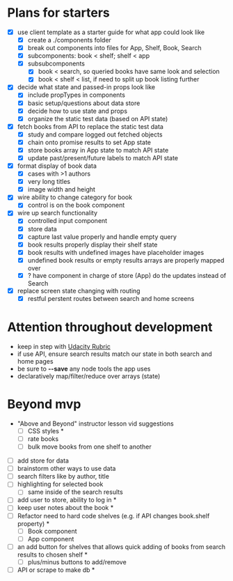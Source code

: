# Plans for starters
- [X] use client template as a starter guide for what app could look like
    - [X] create a ./components folder
	- [X] break out components into files for App, Shelf, Book, Search
    - [X] subcomponents: book < shelf; shelf < app
    - [X] subsubcomponents
    	- [X] book < search, so queried books have same look and selection
    	- [X] book < shelf < list, if need to split up book listing further
- [X] decide what state and passed-in props look like
	- [X] include propTypes in components
	- [X] basic setup/questions about data store
	- [X] decide how to use state and props
	- [X] organize the static test data (based on API state)
- [X] fetch books from API to replace the static test data
	- [X] study and compare logged out fetched objects
	- [X] chain onto promise results to set App state
	- [X] store books array in App state to match API state
	- [X] update past/present/future labels to match API state
- [X] format display of book data
	- [X] cases with >1 authors
	- [X] very long titles
	- [X] image width and height
- [X] wire ability to change category for book
	- [X] control is on the book component
- [X] wire up search functionality
	- [X] controlled input component
	- [X] store data
	- [X] capture last value properly and handle empty query
	- [X] book results properly display their shelf state
	- [X] book results with undefined images have placeholder images
	- [X] undefined book results or empty results arrays are properly mapped over
	- [X] ? have component in charge of store (App) do the updates instead of Search
- [X] replace screen state changing with routing
	- [X] restful perstent routes between search and home screens

# Attention throughout development
- keep in step with [Udacity Rubric](https://review.udacity.com/#!/rubrics/918/view)
- if use API, ensure search results match our state in both search and home pages
- be sure to **--save** any node tools the app uses
- declaratively map/filter/reduce over arrays (state)

# Beyond mvp
- "Above and Beyond" instructor lesson vid suggestions
	- [ ] CSS styles *
	- [ ] rate books
	- [ ] bulk move books from one shelf to another
- [ ] add store for data
- [ ] brainstorm other ways to use data 
- [ ] search filters like by author, title
- [ ] highlighting for selected book
	- [ ] same inside of the search results
- [ ] add user to store, ability to log in *
- [ ] keep user notes about the book *
- [ ] Refactor need to hard code shelves (e.g. if API changes book.shelf property) *
	- [ ] Book component
	- [ ] App component
- [ ] an add button for shelves that allows quick adding of books from search results to chosen shelf *
	- [ ] plus/minus buttons to add/remove
- [ ] API or scrape to make db *
